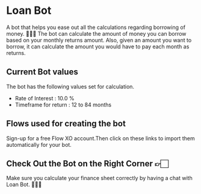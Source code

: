 # Loan Bot 
A bot that helps you ease out all the calculations regarding borrowing of money. 🤑🤑🤑
The bot can calculate the amount of money you can borrow based on your monthly returns amount. Also, given an amount you want to borrow, it can calculate the amount you would have to pay each month as returns.

## Current Bot values
The bot has the following values set for calculation.
- Rate of Interest : 10.0 %
- Timeframe for return : 12 to 84 months

## Flows used for creating the bot

Sign-up for a free Flow XO account.Then click on these links to import them automatically for your bot.
<script class="fxo-embed-script" src="https://flowxo.com/scripts/embed.js" data-src="https://flowxo.com/share/25ya2xyb/embed"></script>
<script class="fxo-embed-script" src="https://flowxo.com/scripts/embed.js" data-src="https://flowxo.com/share/3qew7zvr/embed"></script>
<script class="fxo-embed-script" src="https://flowxo.com/scripts/embed.js" data-src="https://flowxo.com/share/mqrav8wq/embed"></script>

## Check Out the Bot on the Right Corner 👉🏻 
Make sure you calculate your finance sheet correctly by having a chat with Loan Bot. 👨🏻‍💻 
<script src="https://widget.flowxo.com/embed.js" data-fxo-widget="eyJ0aGVtZSI6IiNkZTNjYjYiLCJ3ZWIiOnsiYm90SWQiOiI1OWQ3ZGE1ODVkM2Y0ODAwMTEwNmZmM2IiLCJ0aGVtZSI6IiNkZTNjYjYiLCJsYWJlbCI6Ik1lc3NhZ2UgTWUifSwid2VsY29tZVRleHQiOiJIZXkgdGhlcmUgZmVsbGEgISJ9" async defer></script>
